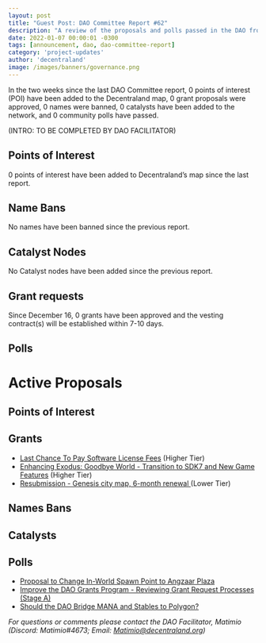 ```yaml
---
layout: post
title: "Guest Post: DAO Committee Report #62"
description: "A review of the proposals and polls passed in the DAO from December 16 through December 31".
date: 2022-01-07 00:00:01 -0300
tags: [announcement, dao, dao-committee-report]
category: 'project-updates'
author: 'decentraland'
image: /images/banners/governance.png
---
```


In the two weeks since the last DAO Committee report, 0 points of interest (POI) have been added to the Decentraland map, 0 grant proposals were approved, 0 names were banned, 0 catalysts have been added to the network, and 0 community polls have passed.

(INTRO: TO BE COMPLETED BY DAO FACILITATOR)

## Points of Interest
0 points of interest have been added to Decentraland’s map since the last report.


## Name Bans

No names have been banned since the previous report.

## Catalyst Nodes
No Catalyst nodes have been added since the previous report.


## Grant requests
Since December 16, 0 grants have been approved and the vesting contract(s) will be established within 7-10 days.


## Polls


# Active Proposals

## Points of Interest


## Grants

* [Last Chance To Pay Software License Fees](https://governance.decentraland.org/proposal/?id=c040cd74-584b-4134-b639-bc9cc35dc8e9) (Higher Tier)
* [Enhancing Exodus: Goodbye World - Transition to SDK7 and New Game Features](https://governance.decentraland.org/proposal/?id=b5548378-f118-4cef-bb81-b08b5eded9b3) (Higher Tier)
* [Resubmission - Genesis city map, 6-month renewal ](https://governance.decentraland.org/proposal/?id=aebc4db6-d96c-4c4c-b2c0-2a2d0003e64d) (Lower Tier)

## Names Bans


## Catalysts


## Polls

* [Proposal to Change In-World Spawn Point to Angzaar Plaza](https://governance.decentraland.org/proposal/?id=3f68097b-7a5d-4927-8bde-8e76fb733c22)
* [Improve the DAO Grants Program - Reviewing Grant Request Processes (Stage A)](https://governance.decentraland.org/proposal/?id=30338335-a93f-4607-be5b-e30c4ed05985)
* [Should the DAO Bridge MANA and Stables to Polygon?](https://governance.decentraland.org/proposal/?id=bd93a988-a851-41b4-a966-a96a93037288)

*For questions or comments please contact the DAO Facilitator, Matimio (Discord: Matimio#4673; Email: [Matimio@decentraland.org](mailto:Matimio@decentraland.org))*